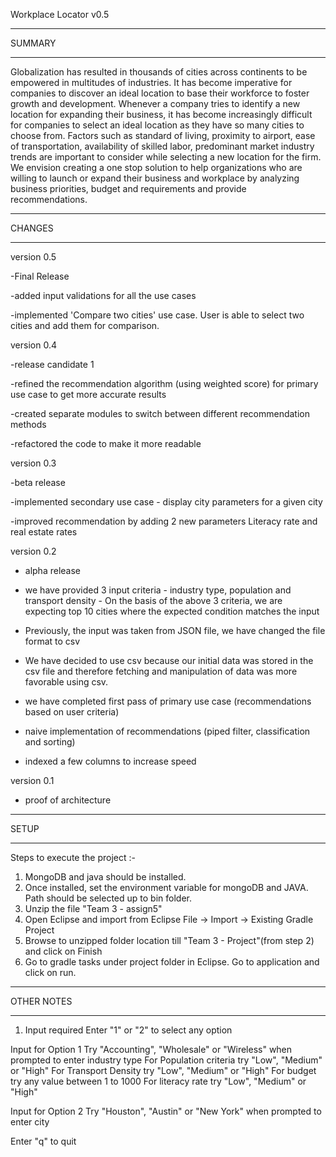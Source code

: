 Workplace Locator v0.5



*******************************************************************************

SUMMARY

*******************************************************************************


Globalization has resulted in thousands of cities across continents to be 
empowered in multitudes of industries. It has become imperative for companies
 to discover an ideal location to base their workforce to foster growth and 
 development. Whenever a company tries to identify a new location for 
 expanding their business, it has become increasingly difficult for companies
 to select an ideal location as they have so many cities to choose from. 
Factors such as standard of living, proximity to airport, ease of 
transportation, availability of skilled labor, predominant market industry
 trends are important to consider while selecting a new location for the firm. 
We envision creating a one stop solution to help organizations who are willing 
to launch or expand their business and workplace by analyzing business 
priorities, budget and requirements and provide recommendations.

*******************************************************************************

CHANGES

*******************************************************************************
version 0.5

-Final Release

-added input validations for all the use cases

-implemented 'Compare two cities' use case. User is able to select two cities and add them for comparison.

version 0.4

-release candidate 1

-refined the recommendation algorithm (using weighted score) for primary use case to get more 
accurate results

-created separate modules to switch between different recommendation methods

-refactored the code to make it more readable

version 0.3

-beta release

-implemented secondary use case - display city parameters for a given city

-improved recommendation by adding 2 new parameters Literacy rate and 
real estate rates

version 0.2
 
- alpha release

- we have provided 3 input criteria - industry type, population and
transport density - On the basis of the above 3 criteria, we are 
expecting top 10 cities where the expected condition matches the input
- Previously, the input was taken from JSON file, we have changed the file 
format to csv
- We have decided to use csv because our initial data was stored in the csv 
file and therefore fetching and manipulation of data was more favorable 
using csv. 
- we have completed first pass of primary use case (recommendations based on user criteria)
- naive implementation of recommendations (piped filter, classification and sorting)
- indexed a few columns to increase speed

version 0.1

- proof of architecture

**************************************************************************

SETUP

**************************************************************************
 
Steps to execute the project :-

1. MongoDB and java should be installed.
2. Once installed, set the environment variable for mongoDB and JAVA. 
	Path should be selected up to bin folder.
3. Unzip the file "Team 3 - assign5"
4. Open Eclipse and import from Eclipse File -> Import -> Existing Gradle 
	Project 
5. Browse to unzipped folder location till "Team 3 - Project"(from step 2) 
	and click on Finish
6. Go to gradle tasks under project folder in Eclipse. Go to application 
	and click on run.

****************************************************************************
OTHER NOTES
****************************************************************************
1. Input required
Enter "1" or "2" to select any option

Input for Option 1
Try "Accounting", "Wholesale" or "Wireless" when prompted to enter industry 
type
For Population criteria try "Low", "Medium" or "High"
For Transport Density try "Low", "Medium" or "High"
For budget try any value between 1 to 1000
For literacy rate try "Low", "Medium" or "High"

Input for Option 2
Try "Houston", "Austin" or "New York" when prompted to enter city

Enter "q" to quit
